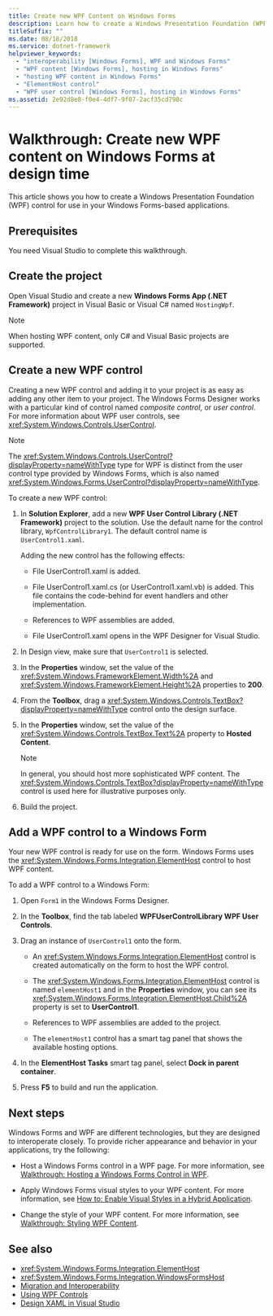 ```yaml
---
title: Create new WPF Content on Windows Forms
description: Learn how to create a Windows Presentation Foundation (WPF) control on Windows Forms-based applications using Visual Studio.
titleSuffix: ""
ms.date: 08/18/2018
ms.service: dotnet-framework
helpviewer_keywords:
  - "interoperability [Windows Forms], WPF and Windows Forms"
  - "WPF content [Windows Forms], hosting in Windows Forms"
  - "hosting WPF content in Windows Forms"
  - "ElementHost control"
  - "WPF user control [Windows Forms], hosting in Windows Forms"
ms.assetid: 2e92d8e8-f0e4-4df7-9f07-2acf35cd798c
---
```

# Walkthrough: Create new WPF content on Windows Forms at design time

This article shows you how to create a Windows Presentation Foundation (WPF) control for use in your Windows Forms-based applications.

## Prerequisites

You need Visual Studio to complete this walkthrough.

## Create the project

Open Visual Studio and create a new **Windows Forms App (.NET Framework)** project in Visual Basic or Visual C# named `HostingWpf`.

> [!NOTE]
> When hosting WPF content, only C# and Visual Basic projects are supported.

## Create a new WPF control

Creating a new WPF control and adding it to your project is as easy as adding any other item to your project. The Windows Forms Designer works with a particular kind of control named *composite control*, or *user control*. For more information about WPF user controls, see <xref:System.Windows.Controls.UserControl>.

> [!NOTE]
> The <xref:System.Windows.Controls.UserControl?displayProperty=nameWithType> type for WPF is distinct from the user control type provided by Windows Forms, which is also named <xref:System.Windows.Forms.UserControl?displayProperty=nameWithType>.

To create a new WPF control:

1. In **Solution Explorer**, add a new **WPF User Control Library (.NET Framework)** project to the solution. Use the default name for the control library, `WpfControlLibrary1`. The default control name is `UserControl1.xaml`.

   Adding the new control has the following effects:

   - File UserControl1.xaml is added.

   - File UserControl1.xaml.cs (or UserControl1.xaml.vb) is added. This file contains the code-behind for event handlers and other implementation.

   - References to WPF assemblies are added.

   - File UserControl1.xaml opens in the WPF Designer for Visual Studio.

2. In Design view, make sure that `UserControl1` is selected.

3. In the **Properties** window, set the value of the <xref:System.Windows.FrameworkElement.Width%2A> and <xref:System.Windows.FrameworkElement.Height%2A> properties to **200**.

4. From the **Toolbox**, drag a <xref:System.Windows.Controls.TextBox?displayProperty=nameWithType> control onto the design surface.

5. In the **Properties** window, set the value of the <xref:System.Windows.Controls.TextBox.Text%2A> property to **Hosted Content**.

   > [!NOTE]
   > In general, you should host more sophisticated WPF content. The <xref:System.Windows.Controls.TextBox?displayProperty=nameWithType> control is used here for illustrative purposes only.

6. Build the project.

## Add a WPF control to a Windows Form

Your new WPF control is ready for use on the form. Windows Forms uses the <xref:System.Windows.Forms.Integration.ElementHost> control to host WPF content.

To add a WPF control to a Windows Form:

1. Open `Form1` in the Windows Forms Designer.

2. In the **Toolbox**, find the tab labeled **WPFUserControlLibrary WPF User Controls**.

3. Drag an instance of `UserControl1` onto the form.

    - An <xref:System.Windows.Forms.Integration.ElementHost> control is created automatically on the form to host the WPF control.

    - The <xref:System.Windows.Forms.Integration.ElementHost> control is named `elementHost1` and in the **Properties** window, you can see its <xref:System.Windows.Forms.Integration.ElementHost.Child%2A> property is set to **UserControl1**.

    - References to WPF assemblies are added to the project.

    - The `elementHost1` control has a smart tag panel that shows the available hosting options.

4. In the **ElementHost Tasks** smart tag panel, select **Dock in parent container**.

5. Press **F5** to build and run the application.

## Next steps

Windows Forms and WPF are different technologies, but they are designed to interoperate closely. To provide richer appearance and behavior in your applications, try the following:

- Host a Windows Forms control in a WPF page. For more information, see [Walkthrough: Hosting a Windows Forms Control in WPF](/dotnet/framework/wpf/advanced/walkthrough-hosting-a-windows-forms-control-in-wpf).

- Apply Windows Forms visual styles to your WPF content. For more information, see [How to: Enable Visual Styles in a Hybrid Application](/dotnet/framework/wpf/advanced/how-to-enable-visual-styles-in-a-hybrid-application).

- Change the style of your WPF content. For more information, see [Walkthrough: Styling WPF Content](walkthrough-styling-wpf-content.md).

## See also

- <xref:System.Windows.Forms.Integration.ElementHost>
- <xref:System.Windows.Forms.Integration.WindowsFormsHost>
- [Migration and Interoperability](/dotnet/framework/wpf/advanced/migration-and-interoperability)
- [Using WPF Controls](using-wpf-controls.md)
- [Design XAML in Visual Studio](/visualstudio/xaml-tools/designing-xaml-in-visual-studio)
